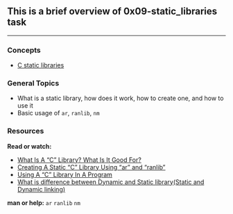 ## This is a brief overview of 0x09-static_libraries task
___

### **Concepts**
* [C static libraries](https://intranet.alxswe.com/concepts/61)


### **General Topics**
* What is a static library, how does it work, how to create one, and how to use it
* Basic usage of `ar`, `ranlib`, `nm`


### **Resources**
**Read or watch:**

* [What Is A “C” Library? What Is It Good For?](https://intranet.alxswe.com/rltoken/XB1iH0qE6gshx0x8TfRAPQ)
* [Creating A Static “C” Library Using “ar” and “ranlib”](https://intranet.alxswe.com/rltoken/XB1iH0qE6gshx0x8TfRAPQ)
* [Using A “C” Library In A Program](https://intranet.alxswe.com/rltoken/XB1iH0qE6gshx0x8TfRAPQ)
* [What is difference between Dynamic and Static library(Static and Dynamic linking)](https://intranet.alxswe.com/rltoken/PexOGO-npR_ZDQk-SpOR9g)

**man or help:**
`ar`
`ranlib`
`nm`
